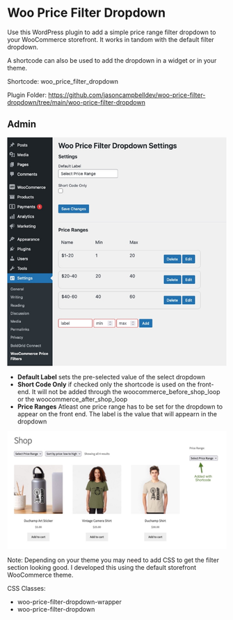 # Woo Price Filter Dropdown

Use this WordPress plugin to add a simple price range filter dropdown to your WooCommerce storefront. 
It works in tandom with the default filter dropdown.

A shortcode can also be used to add the dropdown in a widget or in your theme.

Shortcode: woo_price_filter_dropdown

Plugin Folder: https://github.com/jasoncampbelldev/woo-price-filter-dropdown/tree/main/woo-price-filter-dropdown

## Admin
![Screenshot of plugin admin](https://github.com/jasoncampbelldev/woo-price-filter-dropdown/blob/main/woo-price-filter-dropdown-admin-screenshot.jpg?raw=true)

- **Default Label** sets the pre-selected value of the select dropdown
- **Short Code Only** if checked only the shortcode is used on the front-end. It will not be added through the woocommerce_before_shop_loop or the woocommerce_after_shop_loop
- **Price Ranges** Atleast one price range has to be set for the dropdown to appear on the front end. The label is the value that will appearn in the dropdown

![Screenshot of plugin Front-end](https://github.com/jasoncampbelldev/woo-price-filter-dropdown/blob/main/woo-price-filter-dropdown-screenshot.jpg?raw=true)

Note: Depending on your theme you may need to add CSS to get the filter section looking good. I developed this using the default storefront WooCommerce theme.

CSS Classes: 
- woo-price-filter-dropdown-wrapper
- woo-price-filter-dropdown
